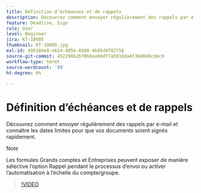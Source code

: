 ```yaml
---
title: Définition d’échéances et de rappels
description: Découvrez comment envoyer régulièrement des rappels par e-mail et connaître les dates limites pour que vos documents soient signés rapidement
feature: Deadline, Sign
role: User
level: Beginner
jira: KT-10605
thumbnail: KT-10605.jpg
exl-id: 495184e8-e614-405b-8dd8-4b85d8f82758
source-git-commit: 452299b2b786beab9df7a5019da4f3840d9cdec9
workflow-type: tm+mt
source-wordcount: '59'
ht-degree: 6%

---
```


# Définition d’échéances et de rappels

Découvrez comment envoyer régulièrement des rappels par e-mail et connaître les dates limites pour que vos documents soient signés rapidement.

>[!NOTE]
>
>Les formules Grands comptes et Entreprises peuvent exposer de manière sélective l’option Rappel pendant le processus d’envoi ou activer l’automatisation à l’échelle du compte/groupe.

>[!VIDEO](https://video.tv.adobe.com/v/3425313?quality=12&learn=on&hidetitle=true&captions=fre_fr)

